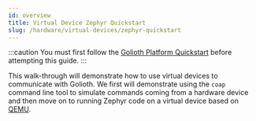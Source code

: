 ```yaml
---
id: overview
title: Virtual Device Zephyr Quickstart
slug: /hardware/virtual-devices/zephyr-quickstart
---
```


:::caution
You must first follow the [Golioth Platform Quickstart](/getting-started) before attempting this guide.
:::

This walk-through will demonstrate how to use virtual devices to communicate with Golioth. We first will demonstrate using the `coap` command line tool to simulate commands coming from a hardware device and then move on to running Zephyr code on a virtual device based on [QEMU](https://www.qemu.org/).
